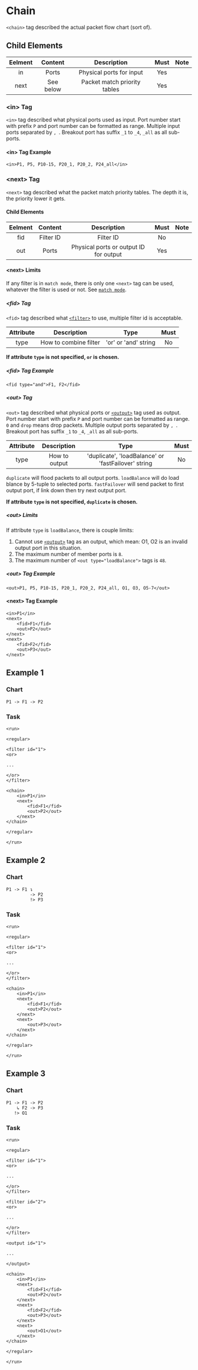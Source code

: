 Chain
============

`<chain>` tag described the actual packet flow chart (sort of).

<h2>Child Elements</h2>

| Eelment |  Content  |          Description         | Must | Note |
|:-------:|:---------:|:----------------------------:|:----:|:----:|
|    in   |   Ports   |   Physical ports for input   |  Yes |      |
|   next  | See below | Packet match priority tables |  Yes |      |

<h3>&lt;in&gt; Tag</h3>

`<in>` tag described what physical ports used as input. Port number start with prefix `P` and port number can be formatted as range. Multiple input ports separated by `, `. Breakout port has suffix `_1` to `_4`, `_all` as all sub-ports.

<h4>&lt;in&gt; Tag Example</h4>

```
<in>P1, P5, P10-15, P20_1, P20_2, P24_all</in>
```

<h3 id="next">&lt;next&gt; Tag</h3>

`<next>` tag described what the packet match priority tables. The depth it is, the priority lower it gets.

<h4>Child Elements</h4>

| Eelment |  Content  |               Description              | Must | Note |
|:-------:|:---------:|:--------------------------------------:|:----:|:----:|
|   fid   | Filter ID |                Filter ID               |  No  |      |
|   out   |   Ports   | Physical ports or output ID for output |  Yes |      |

<h4 id="next_limits">&lt;next&gt; Limits</h4>

If any filter is in `match mode`, there is only one `<next>` tag can be used, whatever the filter is used or not. See [`match mode`](Element/run/filter/find.md#match_mode).

<h5>&lt;fid&gt; Tag</h5>

`<fid>` tag described what [`<filter>`](Element/run/filter.md) to use, multiple filter id is acceptable.

| Attribute |      Description      |         Type         | Must |
|:---------:|:---------------------:|:--------------------:|:----:|
|    type   | How to combine filter | 'or' or 'and' string |  No  |

**If attribute `type` is not specified, `or` is chosen.**

<h5>&lt;fid&gt; Tag Example</h5>

```
<fid type="and">F1, F2</fid>
```

<h5>&lt;out&gt; Tag</h5>

`<out>` tag described what physical ports or [`<output>`](Element/run/output.md) tag used as output. Port number start with prefix `P` and port number can be formatted as range. `0` and `drop` means drop packets. Multiple output ports separated by `, `. Breakout port has suffix `_1` to `_4`, `_all` as all sub-ports.

| Attribute |  Description  |                         Type                        | Must |
|:---------:|:-------------:|:---------------------------------------------------:|:----:|
|    type   | How to output | 'duplicate', 'loadBalance' or 'fastFailover' string |  No  |

`duplicate` will flood packets to all output ports. `loadBalance` will do load blance by 5-tuple to selected ports. `fastFailover` will send packet to first output port, if link down then try next output port.

**If attribute `type` is not specified, `duplicate` is chosen.**

<h5>&lt;out&gt; Limits</h5>

If attribute `type` is `loadBalance`, there is couple limits:

1. Cannot use [`<output>`](Element/run/output.md) tag as an output, which mean: O1, O2 is an invalid output port in this situation.
2. The maximum number of member ports is `8`.
3. The maximum number of `<out type="loadBalance">` tags is `48`.

<h5>&lt;out&gt; Tag Example</h5>

```
<out>P1, P5, P10-15, P20_1, P20_2, P24_all, O1, O3, O5-7</out>
```

<h4>&lt;next&gt; Tag Example</h4>

```
<in>P1</in>
<next>
    <fid>F1</fid>
    <out>P2</out>
</next>
<next>
    <fid>F2</fid>
    <out>P3</out>
</next>
```

<h2>Example 1</h2>

<h3>Chart</h3>

```
P1 -> F1 -> P2
```

<h3>Task</h3>

```
<run>

<regular>

<filter id="1">
<or>

...

</or>
</filter>

<chain>
    <in>P1</in>
    <next>
        <fid>F1</fid>
        <out>P2</out>
    </next>
</chain>

</regular>

</run>
```

<h2>Example 2</h2>

<h3>Chart</h3>

```
P1 -> F1 ↴
         -> P2
         !> P3
```

<h3>Task</h3>

```
<run>

<regular>

<filter id="1">
<or>

...

</or>
</filter>

<chain>
    <in>P1</in>
    <next>
        <fid>F1</fid>
        <out>P2</out>
    </next>
    <next>
        <out>P3</out>
    </next>
</chain>

</regular>

</run>
```

<h2>Example 3</h2>

<h3>Chart</h3>

```
P1 -> F1 -> P2
    ↳ F2 -> P3
   !> O1
```

<h3>Task</h3>

```
<run>

<regular>

<filter id="1">
<or>

...

</or>
</filter>

<filter id="2">
<or>

...

</or>
</filter>

<output id="1">

...

</output>

<chain>
    <in>P1</in>
    <next>
        <fid>F1</fid>
        <out>P2</out>
    </next>
    <next>
        <fid>F2</fid>
        <out>P3</out>
    </next>
    <next>
        <out>O1</out>
    </next>
</chain>

</regular>

</run>
```
